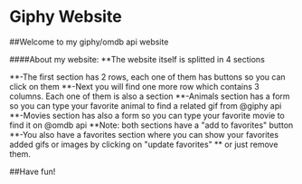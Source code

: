 # Giphy Website

##Welcome to my giphy/omdb api website




####About my website:
**The website itself is splitted in 4 sections

**-The first section has 2 rows, each one of them has buttons so you can click on them
**-Next you will find one more row which contains 3 columns. Each one of them is also a section
**-Animals section has a form so you can type your favorite animal to find a related gif from @giphy api
**-Movies section has also a form so you can type your favorite movie to find it on @omdb api
    **Note: both sections have a "add to favorites" button
**-You also have a favorites section where you can show your favorites added gifs or images by clicking on "update favorites" 
  **  or just remove them.



##Have fun!


